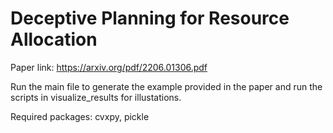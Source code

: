 # Deceptive Planning for Resource Allocation

Paper link: https://arxiv.org/pdf/2206.01306.pdf

Run the main file to generate the example provided in the paper and run the scripts in visualize_results for illustations.  

Required packages: cvxpy, pickle
